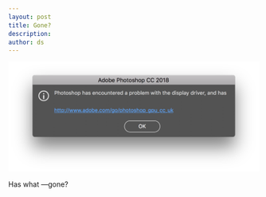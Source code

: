 ```yaml
---
layout: post
title: Gone?
description:
author: ds
---
```


![Gone](/content/images/2018/06/_DECAF_2018-Apr-25.png)

Has what —gone?
